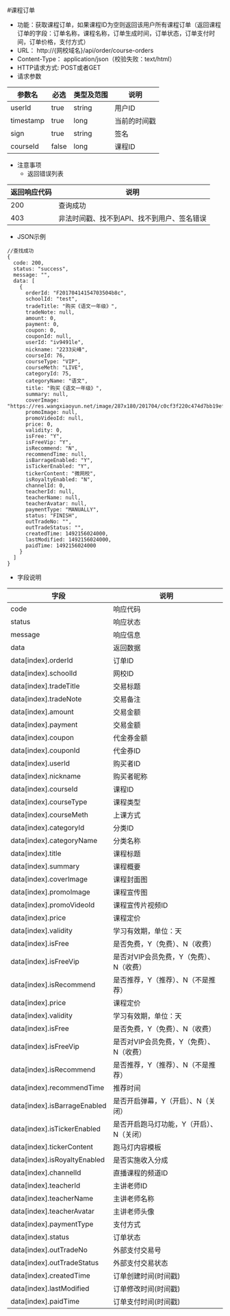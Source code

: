 #课程订单
* 功能：获取课程订单，如果课程ID为空则返回该用户所有课程订单（返回课程订单的字段：订单名称，课程名称，订单生成时间，订单状态，订单支付时间，订单价格，支付方式）
* URL： http://{网校域名}/api/order/course-orders
* Content-Type： application/json（校验失败：text/html）
* HTTP请求方式: POST或者GET
* 请求参数

|参数名|	必选|	类型及范围|	说明|
|--|--|--|--|
| userId | true | string | 用户ID |
| timestamp | true | long | 当前的时间戳 |
| sign|true | string | 签名 |
| courseId | false | long	| 课程ID |


* 注意事项
  * 返回错误列表

| 返回响应代码 | 说明     |
|----------- | -------- |
| 200 |	查询成功 |
| 403 | 非法时间戳、找不到API、找不到用户、签名错误 |

* JSON示例
````
//查找成功
{
  code: 200,
  status: "success",
  message: "",
  data: [
	{
	  orderId: "F20170414154703504b8c",
	  schoolId: "test",
	  tradeTitle: "购买《语文一年级》",
	  tradeNote: null,
	  amount: 0,
	  payment: 0,
	  coupon: 0,
	  couponId: null,
	  userId: "iv9491le",
	  nickname: "2233尖峰",
	  courseId: 76,
	  courseType: "VIP",
	  courseMeth: "LIVE",
	  categoryId: 75,
	  categoryName: "语文",
	  title: "购买《语文一年级》",
	  summary: null,
	  coverImage: "https://res.wangxiaoyun.net/image/287x180/201704/c0cf3f220c474d7bb19ef55719bea124.png",
	  promoImage: null,
	  promoVideoId: null,
	  price: 0,
	  validity: 0,
	  isFree: "Y",
	  isFreeVip: "Y",
	  isRecommend: "N",
	  recommendTime: null,
	  isBarrageEnabled: "Y",
	  isTickerEnabled: "Y",
	  tickerContent: "微网校",
	  isRoyaltyEnabled: "N",
	  channelId: 0,
	  teacherId: null,
	  teacherName: null,
	  teacherAvatar: null,
	  paymentType: "MANUALLY",
	  status: "FINISH",
	  outTradeNo: "",
	  outTradeStatus: "",
	  createdTime: 1492156024000,
	  lastModified: 1492156024000,
	  paidTime: 1492156024000
	}
  ]
}
````

* 字段说明

|字段|	说明|
|---|----|
|code|	响应代码|
|status|	响应状态|
|message|	响应信息|
|data|	返回数据|
| data\[index\].orderId|订单ID|
| data\[index\].schoolId|网校ID|
| data\[index\].tradeTitle|交易标题|
| data\[index\].tradeNote|交易备注|
| data\[index\].amount|交易金额|
| data\[index\].payment| 交易金额 |
| data\[index\].coupon| 代金券金额 |
| data\[index\].couponId| 代金券ID |
| data\[index\].userId| 购买者ID |
| data\[index\].nickname| 购买者昵称 |
| data\[index\].courseId| 课程ID |
| data\[index\].courseType| 课程类型 |
| data\[index\].courseMeth| 上课方式 |
| data\[index\].categoryId| 分类ID |
| data\[index\].categoryName| 分类名称 |
| data\[index\].title| 课程标题 |
| data\[index\].summary| 课程概要 |
| data\[index\].coverImage| 课程封面图 |
| data\[index\].promoImage| 课程宣传图 |
| data\[index\].promoVideoId| 课程宣传片视频ID |
| data\[index\].price | 课程定价 |
| data\[index\].validity | 学习有效期，单位：天 |
| data\[index\].isFree | 是否免费，Y（免费）、N（收费） |
| data\[index\].isFreeVip | 是否对VIP会员免费，Y（免费）、N（收费） |
| data\[index\].isRecommend | 是否推荐，Y（推荐）、N（不是推荐） |
| data\[index\].price | 课程定价 |
| data\[index\].validity | 学习有效期，单位：天 |
| data\[index\].isFree | 是否免费，Y（免费）、N（收费） |
| data\[index\].isFreeVip | 是否对VIP会员免费，Y（免费）、N（收费） |
| data\[index\].isRecommend | 是否推荐，Y（推荐）、N（不是推荐） |
| data\[index\].recommendTime | 推荐时间 |
| data\[index\].isBarrageEnabled | 是否开启弹幕，Y（开启）、N（关闭） |
| data\[index\].isTickerEnabled | 是否开启跑马灯功能，Y（开启）、N（关闭） |
| data\[index\].tickerContent | 跑马灯内容模板 |
| data\[index\].isRoyaltyEnabled | 是否实施收入分成 |
| data\[index\].channelId | 直播课程的频道ID |
| data\[index\].teacherId | 主讲老师ID |
| data\[index\].teacherName | 主讲老师名称 |
| data\[index\].teacherAvatar | 主讲老师头像 |
| data\[index\].paymentType | 支付方式 |
| data\[index\].status| 订单状态 |
| data\[index\].outTradeNo | 外部支付交易号 |
| data\[index\].outTradeStatus | 外部支付交易状态 |
| data\[index\].createdTime | 订单创建时间(时间戳) |
| data\[index\].lastModified | 订单修改时间(时间戳) |
| data\[index\].paidTime | 订单支付时间(时间戳) |
